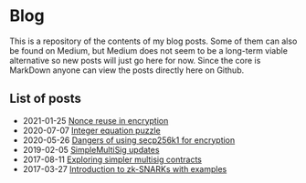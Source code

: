 # Blog

This is a repository of the contents of my blog posts. Some of them can also be found on Medium, but Medium does not seem to be a long-term viable alternative so new posts will just go here for now. Since the core is MarkDown anyone can view the posts directly here on Github.

## List of posts

* 2021-01-25 [Nonce reuse in encryption](2021_01_25_nonce_reuse_in_encryption/nonce_reuse_in_encryption.md)
* 2020-07-07 [Integer equation puzzle](2020_07_07_integer_equation_puzzle/integer_equation_puzzle.md)
* 2020-05-26 [Dangers of using secp256k1 for encryption](2020_05_26_secp256k1_twist_attacks/secp256k1_twist_attacks.md)
* 2019-02-05 [SimpleMultiSig updates](2019_02_05_simple_multisig_updates/simple_multisig_updates.md)
* 2017-08-11 [Exploring simpler multisig contracts](2017_08_11_exploring_simpler_multisig_contracts/exploring_simpler_multisig_contracts.md)
* 2017-03-27 [Introduction to zk-SNARKs with examples](2017_03_27_introduction_to_zk_snarks/introduction_to_zk_snarks.md)
